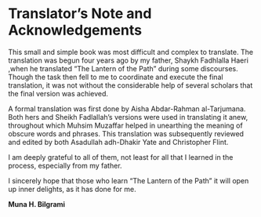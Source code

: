Translator’s Note and Acknowledgements
======================================

This small and simple book was most difficult and complex to translate.
The translation was begun four years ago by my father, Shaykh Fadhlalla
Haeri ,when he translated “The Lantern of the Path” during some
discourses. Though the task then fell to me to coordinate and execute
the final translation, it was not without the considerable help of
several scholars that the final version was achieved.

A formal translation was first done by Aisha Abdar-Rahman al-Tarjumana.
Both hers and Sheikh Fadlallah’s versions were used in translating it
anew, throughout which Muhsim Muzaffar helped in unearthing the meaning
of obscure words and phrases. This translation was subsequently reviewed
and edited by both Asadullah adh-Dhakir Yate and Christopher Flint.

I am deeply grateful to all of them, not least for all that I learned in
the process, especially from my father.

I sincerely hope that those who learn “The Lantern of the Path” it will
open up inner delights, as it has done for me.

**Muna H. Bilgrami**



